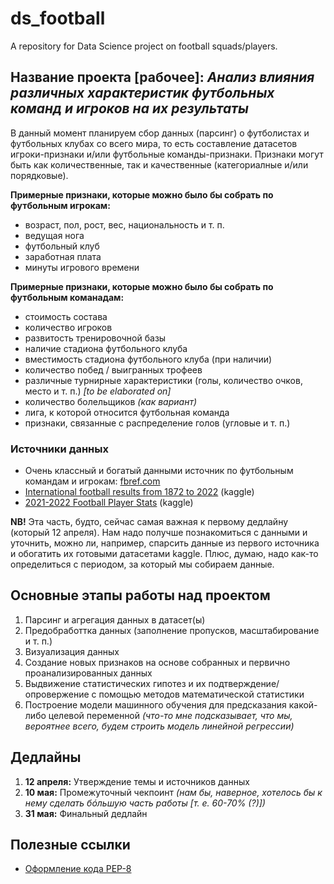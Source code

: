 # ds_football
A repository for Data Science project on football squads/players.

## Название проекта [рабочее]: _Анализ влияния различных характеристик футбольных команд и игроков на их результаты_

В данный момент планируем сбор данных (парсинг) о футболистах и футбольных клубах со всего мира, то есть составление датасетов игроки-признаки и/или футбольные команды-признаки. Признаки могут быть как количественные, так и качественные (категориалные и/или порядковые).

__Примерные признаки, которые можно было бы собрать по футбольным игрокам:__
- возраст, пол, рост, вес, национальность и т. п.
- ведущая нога
- футбольный клуб
- заработная плата
- минуты игрового времени

__Примерные признаки, которые можно было бы собрать по футбольным команадам:__
- стоимость состава
- количество игроков
- развитость тренировочной базы
- наличие стадиона футбольного клуба
- вместимость стадиона футбольного клуба (при наличии)
- количество побед / выигранных трофеев
- различные турнирные характеристики (голы, количество очков, место и т. п.) _[to be elaborated on]_
- количество болельщиков _(как вариант)_
- лига, к которой относится футбольная команда
- признаки, связанные с распределение голов (угловые и т. п.)

### Источники данных
- Очень классный и богатый данными источник по футбольным командам и игрокам: [fbref.com](https://fbref.com/en/)
- [International football results from 1872 to 2022](https://www.kaggle.com/martj42/international-football-results-from-1872-to-2017) (kaggle)
- [2021-2022 Football Player Stats](https://www.kaggle.com/datasets/vivovinco/20212022-football-player-stats) (kaggle)

__NB!__ Эта часть, будто, сейчас самая важная к первому дедлайну (который 12 апреля). Нам надо получше познакомиться с данными и уточнить, можно ли, например, спарсить данные из первого источника и обогатить их готовыми датасетами kaggle. Плюс, думаю, надо как-то определиться с периодом, за который мы собираем данные. 

## Основные этапы работы над проектом
1. Парсинг и агрегация данных в датасет(ы)
2. Предобработтка данных (заполнение пропусков, масштабирование и т. п.)
3. Визуализация данных
4. Создание новых признаков на основе собранных и первично проанализированных данных 
5. Выдвижение статистических гипотез и их подтверждение/опровержение с помощью методов математической статистики
6. Построение модели машинного обучения для предсказания какой-либо целевой переменной _(что-то мне подсказывает, что мы, вероятнее всего, будем строить модель линейной регрессии)_

## Дедлайны
1. __12 апреля:__ Утверждение темы и источников данных
2. __10 мая:__ Промежуточный чекпоинт _(нам бы, наверное, хотелось бы к нему сделать бóльшую часть работы [т. е. 60-70% (?)])_
3. __31 мая:__ Финальный дедлайн

## Полезные ссылки
- [Оформление кода PEP-8](https://pythonworld.ru/osnovy/pep-8-rukovodstvo-po-napisaniyu-koda-na-python.html)
